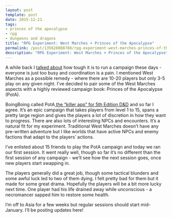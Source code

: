 ```yaml
---
layout: post
template: post
date: 2015-12-21
tags:
- princes of the apocalypse
- rpg
- dungeons and dragons
title: "RPG Experiment: West Marches + Princes of the Apocalypse"
permalink: /post/135628808788/rpg-experiment-west-marches-princes-of-the
description: "RPG Experiment: West Marches + Princes of the Apocalypse"
---
```

<p>A while back I&nbsp;<a href="http://blog.randylubin.com/post/128537876723/more-musings-on-rpgs-and-gming">talked about</a> how tough it is to run a campaign these days - everyone is just too busy and coordination is a pain. I mentioned West Marches as a possible remedy - where there are 10-20 players but only 3-5 play on any given night. I’ve decided to pair some of the West Marches aspects with a highly reviewed campaign book: Princes of the Apocalypse (PotA).</p><p>BoingBoing called PotA<a href="https://boingboing.net/2015/05/15/princes-of-the-apocalypse-is-d.html"> the&nbsp;“killer app” for 5th Edition D&amp;D</a> and so far I agree. It’s an epic campaign that takes players from level 1 to 15, spans a pretty large region and gives the players a lot of discretion in how they want to progress. There are also lots of interesting NPCs and encounters. It’s a natural fit for my experiment. Traditional West Marches doesn’t have any pre-written adventure but I like worlds that have active NPCs and enemy factions that adapt to the players’ actions.</p><p>I’ve enlisted about 15 friends to play the PotA campaign and today we ran our first session. It went really well, though so far it’s no different than the first session of any campaign - we’ll see how the next session goes, once new players start swapping in.</p><p>The players generally did a great job, though some tactical blunders and some awful luck led to two of them dying. I felt pretty bad for them but it made for some great drama. Hopefully the players will be a bit more lucky next time. One player had his life drained away while unconscious - a necromancer sapped him to restore some health.</p><p>I’m off to Asia for a few weeks but regular sessions should start mid-January. I’ll be posting updates here!</p>